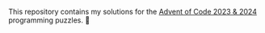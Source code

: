 This repository contains my solutions for the <a href="https://adventofcode.com/" target="_blank">Advent of Code 2023 & 2024</a> programming puzzles. 🧩